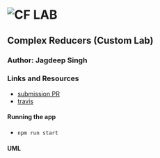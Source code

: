 # ![CF](http://i.imgur.com/7v5ASc8.png) LAB

## Complex Reducers (Custom Lab)

### Author: Jagdeep Singh

### Links and Resources

- [submission PR](https://github.com/401-advanced-javascript-js/redux-complex-reducer/pull/1)
- [travis](https://travis-ci.com/401-advanced-javascript-js/redux-complex-reducer)
  <!-- - [back-end](http://xyz.com) (when applicable) -->
  <!-- - [front-end](http://xyz.com) (when applicable) -->

<!-- #### Documentation -->

<!-- - [api docs](http://xyz.com) (API servers) -->
<!-- - [jsdoc](http://xyz.com) (Server assignments) -->
<!-- - [styleguide](http://xyz.com) (React assignments) -->

#### Running the app

- `npm run start`

#### UML

<!-- Link to an image of the UML for your application and response to events -->
